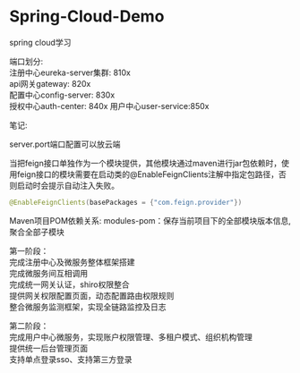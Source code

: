 # Spring-Cloud-Demo
spring cloud学习

端口划分:  
注册中心eureka-server集群: 810x  
api网关gateway: 820x  
配置中心config-server: 830x  
授权中心auth-center: 840x
用户中心user-service:850x

笔记:  

server.port端口配置可以放云端

当把feign接口单独作为一个模块提供，其他模块通过maven进行jar包依赖时，使用feign接口的模块需要在启动类的@EnableFeignClients注解中指定包路径，否则启动时会提示自动注入失败。
```java
@EnableFeignClients(basePackages = {"com.feign.provider"})
```
Maven项目POM依赖关系:
modules-pom：保存当前项目下的全部模块版本信息,聚合全部子模块


第一阶段：  
完成注册中心及微服务整体框架搭建  
完成微服务间互相调用  
完成统一网关认证，shiro权限整合  
提供网关权限配置页面，动态配置路由权限规则    
整合微服务监测框架，实现全链路监控及日志  

第二阶段：  
完成用户中心微服务，实现账户权限管理、多租户模式、组织机构管理  
提供统一后台管理页面  
支持单点登录sso、支持第三方登录  

